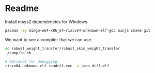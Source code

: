 # Readme

Install msys2 dependencies for Windows.

```bash
pacman -Sy mingw-w64-x86_64-riscv64-unknown-elf-gcc ninja cmake git
```

We want to see a compiler that we can use.

```bash
cd robust_weight_transfer/robust_skin_weight_transfer
./compile.sh
```

```bash
# Optional for debugging.
riscv64-unknown-elf-readelf.exe -a json_diff.elf
```
